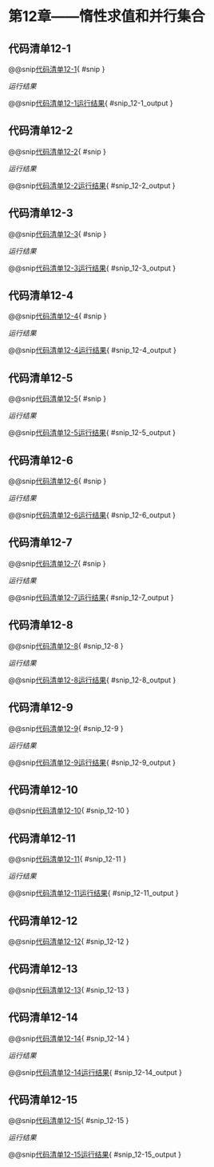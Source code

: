 # 第12章——惰性求值和并行集合

## 代码清单12-1

@@snip[代码清单12-1](../../main/scala/chapter12/shortCircuit.scala){ #snip }

*运行结果*

@@snip[代码清单12-1运行结果](../../main/scala/chapter12/output/shortCircuit.output){ #snip_12-1_output }

## 代码清单12-2

@@snip[代码清单12-2](../../main/scala/chapter12/eager.scala){ #snip }

*运行结果*

@@snip[代码清单12-2运行结果](../../main/scala/chapter12/output/eager.output){ #snip_12-2_output }

## 代码清单12-3

@@snip[代码清单12-3](../../main/scala/chapter12/lazy.scala){ #snip }

*运行结果*

@@snip[代码清单12-3运行结果](../../main/scala/chapter12/output/lazy.output){ #snip_12-3_output }

## 代码清单12-4

@@snip[代码清单12-4](../../main/scala/chapter12/lazyOrder.scala){ #snip }

*运行结果*

@@snip[代码清单12-4运行结果](../../main/scala/chapter12/output/lazyOrder.output){ #snip_12-4_output }

## 代码清单12-5

@@snip[代码清单12-5](../../main/scala/chapter12/strictCollection.scala){ #snip }

*运行结果*

@@snip[代码清单12-5运行结果](../../main/scala/chapter12/output/strictCollection.output){ #snip_12-5_output }

## 代码清单12-6

@@snip[代码清单12-6](../../main/scala/chapter12/lazyCollection.scala){ #snip }

*运行结果*

@@snip[代码清单12-6运行结果](../../main/scala/chapter12/output/lazyCollection.output){ #snip_12-6_output }

## 代码清单12-7

@@snip[代码清单12-7](../../main/scala/chapter12/numberGenerator.scala){ #snip }

*运行结果*

@@snip[代码清单12-7运行结果](../../main/scala/chapter12/output/numberGenerator.output){ #snip_12-7_output }

## 代码清单12-8

@@snip[代码清单12-8](../../main/scala/chapter12/numberGenerator.scala){ #snip_12-8 }

*运行结果*

@@snip[代码清单12-8运行结果](../../main/scala/chapter12/output/numberGenerator.output){ #snip_12-8_output }

## 代码清单12-9

@@snip[代码清单12-9](../../main/scala/chapter12/numberGenerator.scala){ #snip_12-9 }

*运行结果*

@@snip[代码清单12-9运行结果](../../main/scala/chapter12/output/numberGenerator.output){ #snip_12-9_output }

## 代码清单12-10

@@snip[代码清单12-10](../../main/scala/chapter12/primes.scala){ #snip_12-10 }

## 代码清单12-11

@@snip[代码清单12-11](../../main/scala/chapter12/primes.scala){ #snip_12-11 }

*运行结果*

@@snip[代码清单12-11运行结果](../../main/scala/chapter12/output/primes.output){ #snip_12-11_output }

## 代码清单12-12

@@snip[代码清单12-12](../../main/scala/chapter12/weather.scala){ #snip_12-12 }

## 代码清单12-13

@@snip[代码清单12-13](../../main/scala/chapter12/weather.scala){ #snip_12-13 }

## 代码清单12-14

@@snip[代码清单12-14](../../main/scala/chapter12/weather.scala){ #snip_12-14 }

*运行结果*

@@snip[代码清单12-14运行结果](../../main/scala/chapter12/output/weather.output){ #snip_12-14_output }

## 代码清单12-15

@@snip[代码清单12-15](../../main/scala/chapter12/weather.scala){ #snip_12-15 }

*运行结果*

@@snip[代码清单12-15运行结果](../../main/scala/chapter12/output/weather.output){ #snip_12-15_output }